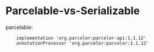 # Parcelable-vs-Serializable

parcelable:

        implementation 'org.parceler:parceler-api:1.1.12'
        annotationProcessor 'org.parceler:parceler:1.1.12'
